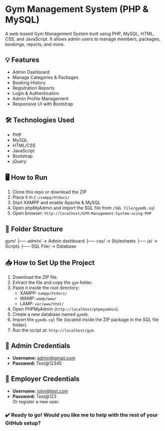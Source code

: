 # Gym Management System (PHP & MySQL)

A web-based Gym Management System built using PHP, MySQL, HTML, CSS, and JavaScript. It allows admin users to manage members, packages, bookings, reports, and more.

## 💡 Features
- Admin Dashboard
- Manage Categories & Packages
- Booking History
- Registration Reports
- Login & Authentication
- Admin Profile Management
- Responsive UI with Bootstrap

## 🛠️ Technologies Used
- PHP
- MySQL
- HTML/CSS
- JavaScript
- Bootstrap
- jQuery

## 🖥️ How to Run
1. Clone this repo or download the ZIP
2. Place it in `C:/xampp/htdocs/`
3. Start XAMPP and enable Apache & MySQL
4. Open phpMyAdmin and import the SQL file from `/SQL File/gymdb.sql`
5. Open browser: `http://localhost/GYM-Management-System-using-PHP`

## 📂 Folder Structure
gym/ ├── admin/ → Admin dashboard ├── css/ → Stylesheets ├── js/ → Scripts ├── SQL File/ → Database 


## 📥 How to Set Up the Project
1. Download the ZIP file.
2. Extract the file and copy the `gym` folder.
3. Paste it inside the root directory:
   - XAMPP: `xampp/htdocs/`
   - WAMP: `wamp/www/`
   - LAMP: `var/www/html/`
4. Open PHPMyAdmin (`http://localhost/phpmyadmin`).
5. Create a new database named `gymdb`.
6. Import the `gymdb.sql` file (located inside the ZIP package in the SQL file folder).
7. Run the script at: `http://localhost/gym`.

## 🔐 Admin Credentials
- **Username:** admin@gmail.com
- **Password:** Test@12345

## 💼 Employer Credentials
- **Username:** john@test.com
- **Password:** Test@123  
Or register a new user.


### ✔️ Ready to go! Would you like me to help with the rest of your GitHub setup?
